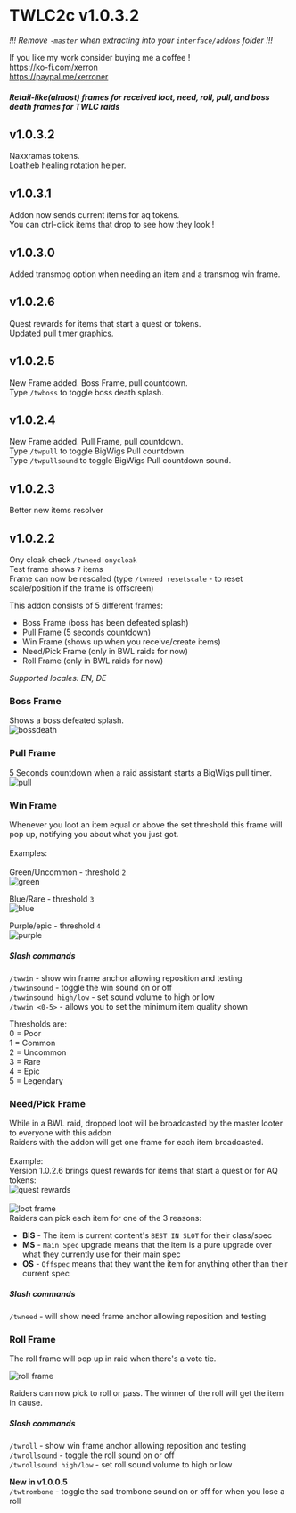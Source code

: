 # TWLC2c v1.0.3.2
_!!! Remove `-master` when extracting into your `interface/addons` folder !!!_ <br>

If you like my work consider buying me a coffee !<br> 
https://ko-fi.com/xerron <br>
https://paypal.me/xerroner <br>

##### Retail-like(almost) frames for received loot, need, roll, pull, and boss death frames for TWLC raids<Br>

## v1.0.3.2
Naxxramas tokens.<br>
Loatheb healing rotation helper.

## v1.0.3.1
Addon now sends current items for aq tokens.<br>
You can ctrl-click items that drop to see how they look !<br>

## v1.0.3.0
Added transmog option when needing an item and a transmog win frame.<br>

## v1.0.2.6
Quest rewards for items that start a quest or tokens.<br>
Updated pull timer graphics.<br>  

## v1.0.2.5
New Frame added. Boss Frame, pull countdown.<br>
Type `/twboss` to toggle boss death splash.<br>  

## v1.0.2.4
New Frame added. Pull Frame, pull countdown.<br>
Type `/twpull` to toggle BigWigs Pull countdown.<br> 
Type `/twpullsound` to toggle BigWigs Pull countdown sound.<br> 

## v1.0.2.3
Better new items resolver

## v1.0.2.2
Ony cloak check `/twneed onycloak`<br>
Test frame shows `7` items<br>
Frame can now be rescaled (type `/twneed resetscale` - to reset scale/position if the frame is offscreen)<br>

This addon consists of 5 different frames:<BR>
* Boss Frame (boss has been defeated splash)
* Pull Frame (5 seconds countdown)
* Win Frame (shows up when you receive/create items)
* Need/Pick Frame (only in BWL raids for now)
* Roll Frame (only in BWL raids for now)


_Supported locales: EN, DE_

### Boss Frame

Shows a boss defeated splash.<br>
![bossdeath](https://imgur.com/hvG1nfl.png)

### Pull Frame

5 Seconds countdown when a raid assistant starts a BigWigs pull timer.<Br>
![pull](https://imgur.com/H24gQlO.png)

### Win Frame

Whenever you loot an item equal or above the set threshold this frame will pop up, notifying you about what you just got.<BR><BR>
Examples:<BR><BR>
Green/Uncommon - threshold `2`<BR>
![green](https://i.imgur.com/nU2MBAv.png)

Blue/Rare - threshold `3`<BR>
![blue](https://i.imgur.com/3lpn7nh.png)

Purple/epic - threshold `4`<BR>
![purple](https://i.imgur.com/G2mT0pC.png)


##### Slash commands

`/twwin` - show win frame anchor allowing reposition and testing<br>
`/twwinsound` - toggle the win sound on or off<br>
`/twwinsound high/low` - set sound volume to high or low<br>
`/twwin <0-5>` - allows you to set the minimum item quality shown<BR>

Thresholds are:<Br>
0 = Poor<br>
1 = Common<br>
2 = Uncommon<br>
3 = Rare<br>
4 = Epic<br>
5 = Legendary<br>

### Need/Pick Frame

While in a BWL raid, dropped loot will be broadcasted by the master looter to everyone with this addon<Br>
Raiders with the addon will get one frame for each item broadcasted.<Br><Br>
Example:<BR>
Version 1.0.2.6 brings quest rewards for items that start a quest or for AQ tokens:<Br>
![quest rewards](https://imgur.com/SvjEn2o.png)
<br><Br>
![loot frame](https://i.imgur.com/FS2NMC5.png)
<BR>
Raiders can pick each item for one of the 3 reasons:<Br>
* **BIS** - The item is current content's `BEST IN SLOT` for their class/spec<br>
* **MS** - `Main Spec` upgrade means that the item is a pure upgrade over what they currently use for their main spec<br>
* **OS** - `Offspec` means that they want the item for anything other than their current spec<Br>

##### Slash commands
`/twneed` - will show need frame anchor allowing reposition and testing<br>


### Roll Frame
The roll frame will pop up in raid when there's a vote tie.<br>

![roll frame](https://imgur.com/BWZ5RQB.png)

Raiders can now pick to roll or pass. The winner of the roll will get the item in cause.<Br>

##### Slash commands

`/twroll` - show win frame anchor allowing reposition and testing<br>
`/twrollsound` - toggle the roll sound on or off<br>
`/twrollsound high/low` - set roll sound volume to high or low<br>

**New in v1.0.0.5**<Br>
`/twtrombone` - toggle the sad trombone sound on or off for when you lose a roll<br>
